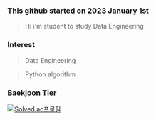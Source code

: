 ### This github started on 2023 January 1st
> Hi i'm student to study Data Engineering

### Interest
> Data Engineering

> Python algorithm

### Baekjoon Tier
[![Solved.ac프로필](http://mazassumnida.wtf/api/v2/generate_badge?boj=als6068)](https://solved.ac/als6068)


<!--
**byeong-chang/byeong-chang** is a ✨ _special_ ✨ repository because its `README.md` (this file) appears on your GitHub profile.

Here are some ideas to get you started:

- 🔭 I’m currently working on ...
- 🌱 I’m currently learning ...
- 👯 I’m looking to collaborate on ...
- 🤔 I’m looking for help with ...
- 💬 Ask me about ...
- 📫 How to reach me: ...
- 😄 Pronouns: ...
- ⚡ Fun fact: ...
-->
